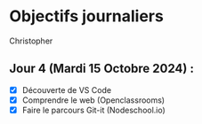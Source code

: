 # Objectifs journaliers

Christopher

## Jour 4 (Mardi 15 Octobre 2024) :

- [x] Découverte de VS Code
- [x] Comprendre le web (Openclassrooms)
- [x] Faire le parcours Git-it (Nodeschool.io)
